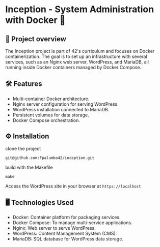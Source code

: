 # Inception - System Administration with Docker 🐳

## 📘 Project overview

The Inception project is part of 42's curriculum and focuses on Docker containerization. The goal is to set up an infrastructure with several services, such as an Nginx web server, WordPress, and MariaDB, all running inside Docker containers managed by Docker Compose.

## 🛠️ Features

- Multi-container Docker architecture.
- Nginx server configuration for serving WordPress.
- WordPress installation connected to MariaDB.
- Persistent volumes for data storage.
- Docker Compose orchestration.

## ⚙️ Installation 

clone the project

`git@github.com:Fpalumbo42/inception.git`

build with the Makefile

`make`

Access the WordPress site in your browser at `https://localhost`

## 🖥️ Technologies Used

- Docker: Container platform for packaging services.
- Docker Compose: To manage multi-service applications.
- Nginx: Web server to serve WordPress.
- WordPress: Content Management System (CMS).
- MariaDB: SQL database for WordPress data storage.
